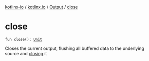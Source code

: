 [kotlinx-io](../../index.md) / [kotlinx.io](../index.md) / [Output](index.md) / [close](./close.md)

# close

`fun close(): `[`Unit`](https://kotlinlang.org/api/latest/jvm/stdlib/kotlin/-unit/index.html)

Closes the current output, flushing all buffered data to the underlying source
and [closing](close-source.md) it

